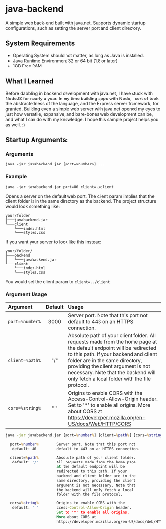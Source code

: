 # java-backend
A simple web back-end built with java.net. Supports dynamic startup configurations,
such as setting the server port and client directory.

## System Requirements
- Operating System should not matter, as long as Java is installed.
- Java Runtime Environment 32 or 64 bit (1.8 or later)
- 1GB Free RAM

## What I Learned
Before dabbling in backend development with java.net, I have stuck with NodeJS
for nearly a year. In my time building apps with Node, I sort of took the
abstractedness of the language, and the Express server framework, for granted.
Building even a simple web server with java.net opened my eyes to just how
versatile, expansive, and bare-bones web development can be, and what I can do
with my knowledge. I hope this sample project helps you as well. :)

## Startup Arguments:

### Arguments
```
java -jar javabackend.jar [port=%number%] ...
```


### Example
`java -jar javabackend.jar port=80 client=./client`

Opens a server on the default web port. The client param
implies that the client folder is in the same directory as
the backend. The project structure would look something like:
```
your/folder
├───javabackend.jar
└───client
    └───index.html
    └───styles.css
```
If you want your server to look like this instead:
```
your/folder/
├───backend
│   └───javabackend.jar
└───client
    └───index.html
    └───styles.css
```
You would set the client param to `client=../client`

### Argument Usage
| Argument | Default | Usage |
| :--- | :---: | :--- |
| `port=%number%` | 3000 | Server port. Note that this port not default to 443 on an HTTPS connection. |
| `client=%path%` | "/" | Absolute path of your client folder. All requests made from the home page at the default endpoint will be redirected to this path. If your backend and client folder are in the same directory, providing the client argument is not necessary. Note that the backend will only fetch a local folder with the file protocol. |
| `cors=%string%` | " " | Origins to enable CORS with the Access-Control-Allow-Origin header. Set to '*' to enable all origins. More about CORS at  https://developer.mozilla.org/en-US/docs/Web/HTTP/CORS |

```cmd
java -jar javabackend.jar [port=%number%] [client=%path%] [cors=%string%]

  port=%number%        Server port. Note that this port not
   default: 80         default to 443 on an HTTPS connection.

  client=%path%        Absolute path of your client folder.
   default: "/"        All requests made from the home page
                       at the default endpoint will be
                       redirected to this path. If your
                       backend and client folder are in the
                       same directory, providing the client
                       argument is not necessary. Note that
                       the backend will only fetch a local
                       folder with the file protocol.

  cors=%string%        Origins to enable CORS with the
   default: " "        ccess-Control-Allow-Origin header.
                       Set to '*' to enable all origins.
                       More about CORS at 
                       https://developer.mozilla.org/en-US/docs/Web/HTTP/CORS
```
